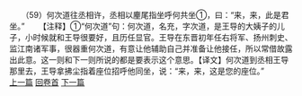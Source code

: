 　　（59）何次道往丞相许，丞相以麈尾指坐呼何共坐①，曰：“来，来，此是君坐。”
　　【注释】①“何次道”句：何次道，名充，字次道，是王导的大姨子的儿子，小时候就和王导很要好，且历任显官。王导在东晋初年任右将军、扬州刺史、监江南诸军事，很器重何次道，有意让他辅助自己并准备让他接任，所以常借故露出此意。这一则和下一则所说的都是要表示这个意思。【译文】何次道到丞相王导那里去，王导拿拂尘指着座位招呼他同坐，说：“来，来，这是您的座位。”
<br>[上一篇](08_058) [回卷首](08_000) [下一篇](08_060)
